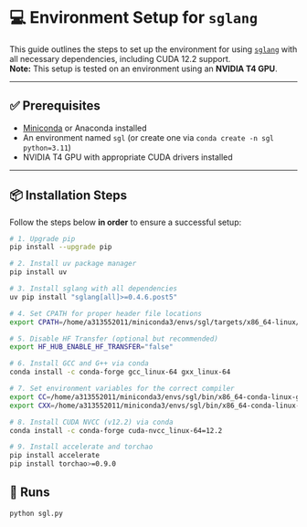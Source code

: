 # 💻 Environment Setup for `sglang`

This guide outlines the steps to set up the environment for using [`sglang`](https://github.com/sgl-project/sglang) with all necessary dependencies, including CUDA 12.2 support.  
**Note:** This setup is tested on an environment using an **NVIDIA T4 GPU**.

---

## ✅ Prerequisites

- [Miniconda](https://docs.conda.io/en/latest/miniconda.html) or Anaconda installed
- An environment named `sgl` (or create one via `conda create -n sgl python=3.11`)
- NVIDIA T4 GPU with appropriate CUDA drivers installed

---

## 📦 Installation Steps

Follow the steps below **in order** to ensure a successful setup:

```bash
# 1. Upgrade pip
pip install --upgrade pip

# 2. Install uv package manager
pip install uv

# 3. Install sglang with all dependencies
uv pip install "sglang[all]>=0.4.6.post5"

# 4. Set CPATH for proper header file locations
export CPATH=/home/a313552011/miniconda3/envs/sgl/targets/x86_64-linux/include:$CPATH

# 5. Disable HF Transfer (optional but recommended)
export HF_HUB_ENABLE_HF_TRANSFER="false"

# 6. Install GCC and G++ via conda
conda install -c conda-forge gcc_linux-64 gxx_linux-64

# 7. Set environment variables for the correct compiler
export CC=/home/a313552011/miniconda3/envs/sgl/bin/x86_64-conda-linux-gnu-gcc
export CXX=/home/a313552011/miniconda3/envs/sgl/bin/x86_64-conda-linux-gnu-g++

# 8. Install CUDA NVCC (v12.2) via conda
conda install -c conda-forge cuda-nvcc_linux-64=12.2

# 9. Install accelerate and torchao
pip install accelerate
pip install torchao>=0.9.0

```

## 🚀 Runs
```bash
python sgl.py
```